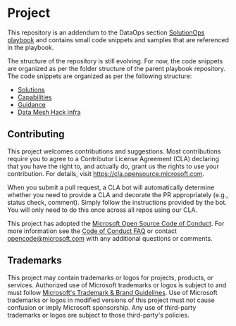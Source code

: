 # Project

This repository is an addendum to the DataOps section [SolutionOps playbook](https://playbook.microsoft.com/code-with-dataops/) and contains small code snippets and samples that are referenced in the playbook.

The structure of the repository is still evolving. For now, the code snippets are organized as per the folder structure of the parent playbook repository. The code snippets are organized as per the following structure:

- [Solutions](./solutions/README.md)
- [Capabilities](./capabilities/README.md)
- [Guidance](./guidance/README.md)
- [Data Mesh Hack infra](./data-mesh-hack/deployment.md)

## Contributing

This project welcomes contributions and suggestions.  Most contributions require you to agree to a
Contributor License Agreement (CLA) declaring that you have the right to, and actually do, grant us
the rights to use your contribution. For details, visit https://cla.opensource.microsoft.com.

When you submit a pull request, a CLA bot will automatically determine whether you need to provide
a CLA and decorate the PR appropriately (e.g., status check, comment). Simply follow the instructions
provided by the bot. You will only need to do this once across all repos using our CLA.

This project has adopted the [Microsoft Open Source Code of Conduct](https://opensource.microsoft.com/codeofconduct/).
For more information see the [Code of Conduct FAQ](https://opensource.microsoft.com/codeofconduct/faq/) or
contact [opencode@microsoft.com](mailto:opencode@microsoft.com) with any additional questions or comments.

## Trademarks

This project may contain trademarks or logos for projects, products, or services. Authorized use of Microsoft 
trademarks or logos is subject to and must follow 
[Microsoft's Trademark & Brand Guidelines](https://www.microsoft.com/en-us/legal/intellectualproperty/trademarks/usage/general).
Use of Microsoft trademarks or logos in modified versions of this project must not cause confusion or imply Microsoft sponsorship.
Any use of third-party trademarks or logos are subject to those third-party's policies.
